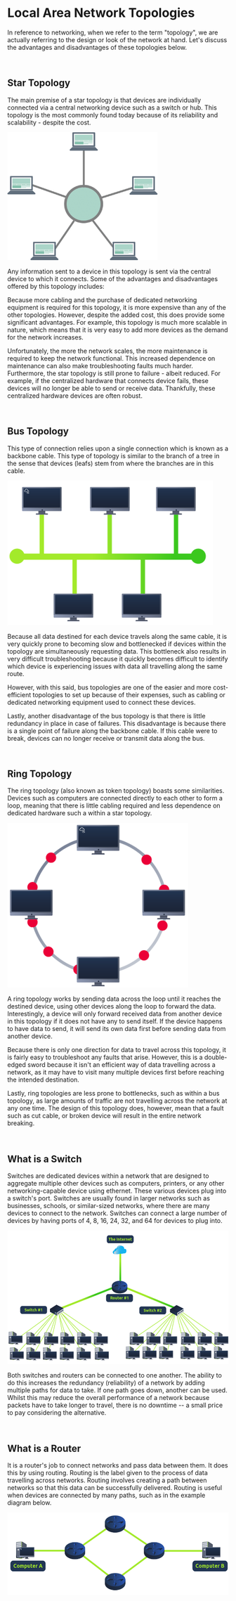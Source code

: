 # Local Area Network Topologies

In reference to networking, when we refer to the term "topology", we are actually referring to the design or look of the network at hand. Let's discuss the advantages and disadvantages of these topologies below.

&nbsp;

## Star Topology

The main premise of a star topology is that devices are individually connected via a central networking device such as a switch or hub. This topology is the most commonly found today because of its reliability and scalability - despite the cost.

<img src="../../_resources/Star-Topology.png" alt="Star-Topology.png" width="342" height="291" class="jop-noMdConv">

Any information sent to a device in this topology is sent via the central device to which it connects. Some of the advantages and disadvantages offered by this topology includes:

Because more cabling and the purchase of dedicated networking equipment is required for this topology, it is more expensive than any of the other topologies. However, despite the added cost, this does provide some significant advantages. For example, this topology is much more scalable in nature, which means that it is very easy to add more devices as the demand for the network increases.

Unfortunately, the more the network scales, the more maintenance is required to keep the network functional. This increased dependence on maintenance can also make troubleshooting faults much harder. Furthermore, the star topology is still prone to failure - albeit reduced. For example, if the centralized hardware that connects device fails, these devices will no longer be able to send or receive data. Thankfully, these centralized hardware devices are often robust.

&nbsp;

## Bus Topology

This type of connection relies upon a single connection which is known as a backbone cable. This type of topology is similar to the branch of a tree in the sense that devices (leafs) stem from where the branches are in this cable.

<img src="../../_resources/27e9ff166d2d4ad5436e27c8c9b62e6d.png" alt="27e9ff166d2d4ad5436e27c8c9b62e6d.png" width="468" height="329">

Because all data destined for each device travels along the same cable, it is very quickly prone to becoming slow and bottlenecked if devices within the topology are simultaneously requesting data. This bottleneck also results in very difficult troubleshooting because it quickly becomes difficult to identify which device is experiencing issues with data all travelling along the same route.

However, with this said, bus topologies are one of the easier and more cost-efficient topologies to set up because of their expenses, such as cabling or dedicated networking equipment used to connect these devices.

Lastly, another disadvantage of the bus topology is that there is little redundancy in place in case of failures. This disadvantage is because there is a single point of failure along the backbone cable. If this cable were to break, devices can no longer receive or transmit data along the bus.

&nbsp;

## Ring Topology

The ring topology (also known as token topology) boasts some similarities. Devices such as computers are connected directly to each other to form a loop, meaning that there is little cabling required and less dependence on dedicated hardware such a within a star topology.

<img src="../../_resources/4cea7a4b48eacbd4db0b0d5e32068596.png" alt="4cea7a4b48eacbd4db0b0d5e32068596.png" width="411" height="375">

A ring topology works by sending data across the loop until it reaches the destined device, using other devices along the loop to forward the data. Interestingly, a device will only forward received data from another device in this topology if it does not have any to send itself. If the device happens to have data to send, it will send its own data first before sending data from another device.

Because there is only one direction for data to travel across this topology, it is fairly easy to troubleshoot any faults that arise. However, this is a double-edged sword because it isn't an efficient way of data travelling across a network, as it may have to visit many multiple devices first before reaching the intended destination.

Lastly, ring topologies are less prone to bottlenecks, such as within a bus topology, as large amounts of traffic are not travelling across the network at any one time. The design of this topology does, however, mean that a fault such as cut cable, or broken device will result in the entire network breaking.

&nbsp;

## What is a Switch

Switches are dedicated devices within a network that are designed to aggregate multiple other devices such as computers, printers, or any other networking-capable device using ethernet. These various devices plug into a switch's port. Switches are usually found in larger networks such as businesses, schools, or similar-sized networks, where there are many devices to connect to the network. Switches can connect a large number of devices by having ports of 4, 8, 16, 24, 32, and 64 for devices to plug into.

<img src="../../_resources/2504bf9d718556c764c28843f43febe0.png" alt="2504bf9d718556c764c28843f43febe0.png" width="534" height="304">

Both switches and routers can be connected to one another. The ability to do this increases the redundancy (reliability) of a network by adding multiple paths for data to take. If one path goes down, another can be used. Whilst this may reduce the overall performance of a network because packets have to take longer to travel, there is no downtime -- a small price to pay considering the alternative.

&nbsp;

## What is a Router

It is a router's job to connect networks and pass data between them. It does this by using routing. Routing is the label given to the process of data travelling across networks. Routing involves creating a path between networks so that this data can be successfully delivered. Routing is useful when devices are connected by many paths, such as in the example diagram below.

<img src="../../_resources/e83d39192c6a3e8168f842d9a680a7c3.png" alt="e83d39192c6a3e8168f842d9a680a7c3.png" width="549" height="188">